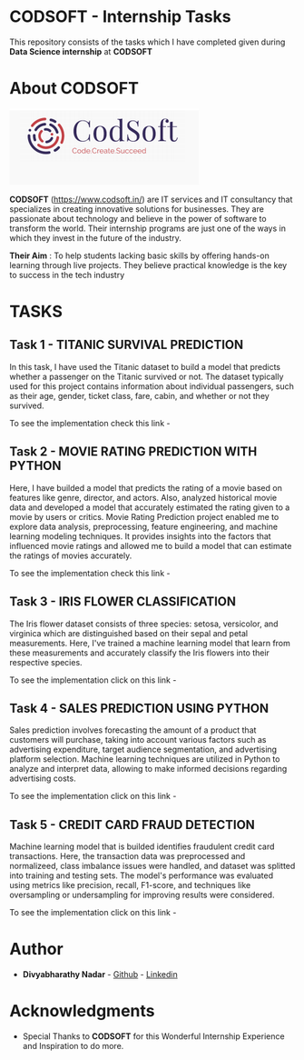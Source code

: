 # CODSOFT - Internship Tasks

This repository consists of the tasks which I have completed given during **Data Science internship** at **CODSOFT** 

# About CODSOFT

<img src="https://github.com/divyabharathynadar/CODSOFT/blob/main/Codsoft.png">

**CODSOFT** (https://www.codsoft.in/) are IT services and IT consultancy  that specializes in creating innovative solutions for businesses. They are passionate about technology and believe in the power of software to transform the world. Their internship programs are just one of the ways in which they invest in the future of the industry.

**Their Aim** : To help students lacking basic skills by offering hands-on learning through live projects. They believe practical knowledge is the key to success in the tech industry

# TASKS

## Task 1 - TITANIC SURVIVAL PREDICTION

In this task, I have used the Titanic dataset to build a model that predicts whether a passenger on the Titanic survived or not. The dataset typically used for this project contains      information about individual passengers, such as their age, gender, ticket class, fare, cabin, and whether or not they survived.

To see the implementation check this link -  

## Task 2 - MOVIE RATING PREDICTION WITH PYTHON

Here, I have builded a model that predicts the rating of a movie based on features like genre, director, and actors. Also, analyzed historical movie data and developed a model that accurately estimated the rating given to a movie by users or critics.
Movie Rating Prediction project enabled me to explore data analysis, preprocessing, feature engineering, and machine learning modeling techniques. It provides insights into the factors that influenced movie ratings and allowed me to build a model that can estimate the ratings of movies accurately.

To see the implementation check this link - 

## Task 3 - IRIS FLOWER CLASSIFICATION

The Iris flower dataset consists of three species: setosa, versicolor, and virginica which are distinguished based on their sepal and petal measurements. Here, I've trained a machine learning model that learn from these measurements and accurately classify the Iris flowers into their respective species.
   
To see the implementation click on this link - 

## Task 4 - SALES PREDICTION USING PYTHON

Sales prediction involves forecasting the amount of a product that customers will purchase, taking into account various factors such as advertising expenditure, target audience segmentation, and advertising platform selection. Machine learning techniques are  utilized in Python to analyze and interpret data, allowing to make informed decisions regarding advertising costs.
    
To see the implementation click on this link - 

## Task 5 - CREDIT CARD FRAUD DETECTION

Machine learning model that is builded identifies fraudulent credit card transactions. Here, the transaction data was preprocessed and normalizeed, class imbalance issues were  handled, and dataset was splitted into training and testing sets. The model's performance was evaluated using metrics like precision, recall, F1-score, and techniques like oversampling or undersampling for improving results were considered.    

To see the implementation click on this link - 

# Author

* **Divyabharathy Nadar**  - [Github](https://github.com/divyabharathynadar/)
                     - [Linkedin](https:https://www.linkedin.com/in/divyabharathy-nadar-108546214/)


# Acknowledgments

* Special Thanks to **CODSOFT** for this Wonderful Internship Experience and Inspiration to do more.
